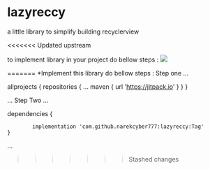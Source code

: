 # lazyreccy
a little library to simplify building recyclerview

<<<<<<< Updated upstream

to implement library in your project do bellow steps :
[![](https://jitpack.io/v/narekcyber777/lazyreccy.svg)](https://jitpack.io/#narekcyber777/lazyreccy)

=======
*Implement this library do bellow steps :
Step one 
...

allprojects {
		repositories {
			...
			maven { url 'https://jitpack.io' }
		}
	}

...
Step Two 
...


dependencies {

	        implementation 'com.github.narekcyber777:lazyreccy:Tag'
	}
...
>>>>>>> Stashed changes
